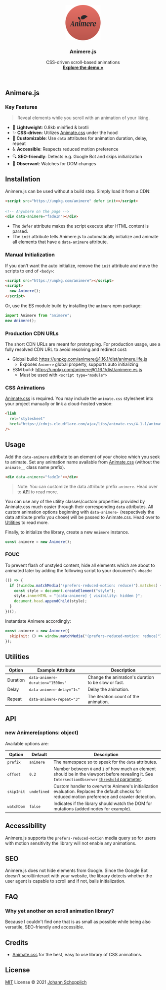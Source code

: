 <p align="center">
  <img src="./public/img/favicon.svg" alt="Logo of Animere.js" width="114" height="114">
</p>

<h3 align="center">Animere.js</h3>

<p align="center">
  CSS-driven scroll-based animations<br>
  <a href="https://animere.jhnn.dev"><strong>Explore the demo »</strong></a>
</p>

<br>

## Animere.js

### Key Features

> Reveal elements while you scroll with an animation of your liking.

- 🍃 **Lightweight**: 0.8kb minified & brotli
- ✨ **CSS-driven**: Utilizes [Animate.css](https://animate.style) under the hood
- 🔧 **Customizable**: Use `data` attributes for animation duration, delay, repeat
- ♿️ **Accessible**: Respects reduced motion preference
- 🔍 **SEO-friendly**: Detects e.g. Google Bot and skips initialization
- 👀 **Observant**: Watches for DOM changes

## Installation

Animere.js can be used without a build step. Simply load it from a CDN:

```html
<script src="https://unpkg.com/animere" defer init></script>

<!-- Anywhere on the page -->
<div data-animere="fadeIn"></div>
```

- The `defer` attribute makes the script execute after HTML content is parsed.
- The `init` attribute tells Animere.js to automatically initialize and animate all elements that have a `data-animere` attribute.

### Manual Initialization

If you don't want the auto initialize, remove the `init` attribute and move the scripts to end of `<body>`:

```html
<script src="https://unpkg.com/animere"></script>
<script>
  new Animere();
</script>
```

Or, use the ES module build by installing the `animere` npm package:

```js
import Animere from "animere";
new Animere();
```

### Production CDN URLs

The short CDN URLs are meant for prototyping. For production usage, use a fully resolved CDN URL to avoid resolving and redirect cost:

- Global build: https://unpkg.com/animere@1.16.1/dist/animere.iife.js
  - Exposes `Animere` global property, supports auto initializing
- ESM build: https://unpkg.com/animere@1.16.1/dist/animere.es.js
  - Must be used with `<script type="module">`

### CSS Animations

[Animate.css](https://animate.style) is required. You may include the `animate.css` stylesheet into your project manually or link a cloud-hosted version:

```html
<link
  rel="stylesheet"
  href="https://cdnjs.cloudflare.com/ajax/libs/animate.css/4.1.1/animate.min.css"
/>
```

## Usage

Add the `data-animere` attribute to an element of your choice which you seek to animate. Set any animation name available from [Animate.css](https://animate.style) (without the `animate__` class name prefix).

```html
<div data-animere="fadeIn"></div>
```

> Note: You can customize the data attribute prefix `animere`. Head over to [API](#api) to read more.

You can use any of the utility classes/custom properties provided by Animate.css much easier through their corresponding `data` attributes. All custom animation options beginning with `data-animere-` (respectively the data attribute prefix you chose) will be passed to Animate.css. Head over to [Utilities](#utilities) to read more.

Finally, to initialize the library, create a new `Animere` instance.

```js
const animere = new Animere();
```

### FOUC

To prevent flash of unstyled content, hide all elements which are about to animated later by adding the following script to your document's `<head>`:

```js
(() => {
  if (!window.matchMedia("(prefers-reduced-motion: reduce)").matches) {
    const style = document.createElement("style");
    style.innerHTML = "[data-animere] { visibility: hidden }";
    document.head.appendChild(style);
  }
})();
```

Instantiate Animere accordingly:

```js
const animere = new Animere({
  skipInit: () => window.matchMedia("(prefers-reduced-motion: reduce)").matches,
});
```

## Utilities

| Option   | Example Attribute                | Description                                         |
| -------- | -------------------------------- | --------------------------------------------------- |
| Duration | `data-animere-duration="1500ms"` | Change the animation's duration to be slow or fast. |
| Delay    | `data-animere-delay="1s"`        | Delay the animation.                                |
| Repeat   | `data-animere-repeat="3"`        | The iteration count of the animation.               |

## API

### new Animere(options: object)

Available options are:

| Option     | Default     | Description                                                                                                                                                                                                                                      |
| ---------- | ----------- | ------------------------------------------------------------------------------------------------------------------------------------------------------------------------------------------------------------------------------------------------ |
| `prefix`   | `animere`   | The namespace so to speak for the `data` attributes.                                                                                                                                                                                             |
| `offset`   | `0.2`       | Number between `0` and `1` of how much an element should be in the viewport before revealing it. See `IntersectionObserver` [`threshold` parameter](https://developer.mozilla.org/en-US/docs/Web/API/IntersectionObserver/IntersectionObserver). |
| `skipInit` | `undefined` | Custom handler to overwrite Animere's initialization evaluation. Replaces the default checks for reduced motion preference and crawler detection.                                                                                                |
| `watchDom` | `false`     | Indicates if the library should watch the DOM for mutations (added nodes for example).                                                                                                                                                           |

## Accessibility

Animere.js supports the `prefers-reduced-motion` media query so for users with motion sensitivity the library will not enable any animations.

## SEO

Animere.js does not hide elements from Google. Since the Google Bot doesn't scroll/interact with your website, the library detects whether the user agent is capable to scroll and if not, bails initialization.

## FAQ

### Why yet another on scroll animation library?

Because I couldn't find one that is as small as possible while being also versatile, SEO-friendly and accessible.

## Credits

- [Animate.css](https://animate.style) for the best, easy to use library of CSS animations.

## License

[MIT](./LICENSE) License © 2021 [Johann Schopplich](https://github.com/johannschopplich)
